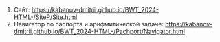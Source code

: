 1) Сайт:
https://kabanov-dmitrii.github.io/BWT_2024-HTML-/SiteP/Site.html
3) Навигатор по паспорта и арифмитической задаче:
https://kabanov-dmitrii.github.io/BWT_2024-HTML-/Pachport/Navigator.html
